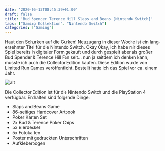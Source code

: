 ```yaml
---
date: '2020-05-13T08:45:39+01:00'
draft: false
title: 'Bud Spencer Terence Hill Slaps and Beans [Nintendo Switch]'
tags: ["Gaming Kollektion", "Nintendo Switch"]
categories: ["Gaming"]
---
```


Haut den Schurken auf die Gurken! Neuzugang in dieser Woche ist ein lang­ er­sehnter Titel für die Nintendo Switch. Okay Okay, ich habe mir dieses Spiel bereits in digitaler Form gekauft und durch gespielt aber als großer Bud Spender & Terence Hill Fan seit… nun ja seitdem ich denken kann, musste ich auch die Collector Edition kaufen. Diese Edition wurde von Limited Run Games veröffentlicht. Bestellt hatte ich das Spiel vor ca. einem Jahr.

![alt](/images/Slaps_and_Beans_1.jpg)

Die Collector Edition ist für die Nintendo Switch und die PlayStation 4 verfügbar. Enthalten sind folgende Dinge:
- Slaps and Beans Game
- 86-seitiges Hardcover Artbook
- Poker Karten Set
- 2x Bud & Terence Poker Chips
- 5x Bierdeckel
- 5x Fotokarten
- Poster mit gedruckten Unterschriften
- Aufkleberbogen